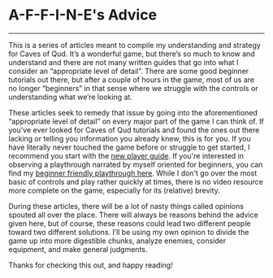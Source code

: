 # A-F-F-I-N-E's Advice

---

This is a series of articles meant to compile my understanding and strategy for Caves of Qud. It’s a wonderful game, but there’s so much to know and understand and there are not many written guides that go into what I consider an “appropriate level of detail”. There are some good beginner tutorials out there, but after a couple of hours in the game, most of us are no longer “beginners” in that sense where we struggle with the controls or understanding what we’re looking at.

These articles seek to remedy that issue by going into the aforementioned “appropriate level of detail” on every major part of the game I can think of. If you’ve ever looked for Caves of Qud tutorials and found the ones out there lacking or telling you information you already knew, this is for you. If you have literally never touched the game before or struggle to get started, I recommend you start with the [new player guide](/advice/novice). If you're interested in observing a playthrough narrated by myself oriented for beginners, you can find my [beginner friendly playthrough here](https://youtube.com/playlist?list=PLEs0PGfOMtH9XKoRUpLc6avmtBqwy662o&si=0d_0AgareY5CFjtb). While I don't go over the most basic of controls and play rather quickly at times, there is no video resource more complete on the game, especially for its (relative) brevity.

During these articles, there will be a lot of nasty things called opinions spouted all over the place. There will always be reasons behind the advice given here, but of course, these reasons could lead two different people toward two different solutions. I’ll be using my own opinion to divide the game up into more digestible chunks, analyze enemies, consider equipment, and make general judgments.

Thanks for checking this out, and happy reading!
